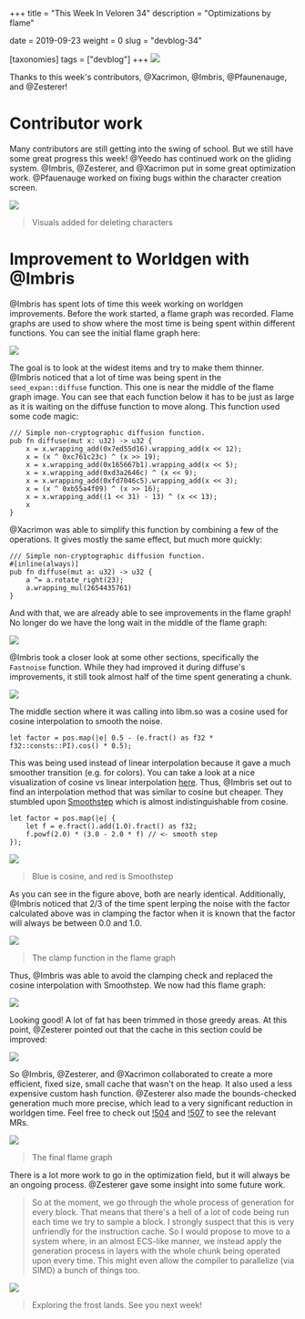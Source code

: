 +++
title = "This Week In Veloren 34"
description = "Optimizations by flame"

date = 2019-09-23
weight = 0
slug = "devblog-34"

[taxonomies]
tags = ["devblog"]
+++
![](https://media.discordapp.net/attachments/597826574095613962/625413845556527124/screenshot_1569180669352.png?width=1163&height=666)

Thanks to this week's contributors, @Xacrimon, @Imbris, @Pfaunenauge, and @Zesterer!

# Contributor work

Many contributors are still getting into the swing of school. But we still have some great progress this week! @Yeedo has continued work on the gliding system. @Imbris, @Zesterer, and @Xacrimon put in some great optimization work. @Pfauenauge worked on fixing bugs within the character creation screen.

![](https://media.discordapp.net/attachments/597826574095613962/625412685286080544/unknown.png?width=847&height=666)

> Visuals added for deleting characters


# Improvement to Worldgen with @Imbris

@Imbris has spent lots of time this week working on worldgen improvements. Before the work started, a flame graph was recorded. Flame graphs are used to show where the most time is being spent within different functions. You can see the initial flame graph here:

![](https://cdn.discordapp.com/attachments/597826574095613962/625876315475804185/unknown.png)

The goal is to look at the widest items and try to make them thinner. @Imbris noticed that a lot of time was being spent in the `seed_expan::diffuse` function. This one is near the middle of the flame graph image. You can see that each function below it has to be just as large as it is waiting on the diffuse function to move along. This function used some code magic:

```
/// Simple non-cryptographic diffusion function.
pub fn diffuse(mut x: u32) -> u32 {
    x = x.wrapping_add(0x7ed55d16).wrapping_add(x << 12);
    x = (x ^ 0xc761c23c) ^ (x >> 19);
    x = x.wrapping_add(0x165667b1).wrapping_add(x << 5);
    x = x.wrapping_add(0xd3a2646c) ^ (x << 9);
    x = x.wrapping_add(0xfd7046c5).wrapping_add(x << 3);
    x = (x ^ 0xb55a4f09) ^ (x >> 16);
    x = x.wrapping_add((1 << 31) - 13) ^ (x << 13);
    x
}
```

@Xacrimon was able to simplify this function by combining a few of the operations. It gives mostly the same effect, but much more quickly:

```
/// Simple non-cryptographic diffusion function.
#[inline(always)]
pub fn diffuse(mut a: u32) -> u32 {
    a ^= a.rotate_right(23);
    a.wrapping_mul(2654435761)
}
```

And with that, we are already able to see improvements in the flame graph! No longer do we have the long wait in the middle of the flame graph:

![](https://images-ext-2.discordapp.net/external/FGiK60sXpO86ZoF_MgjLO-oDVzkmNlKwR6S_zr2sYr0/https/media.discordapp.net/attachments/450064928720814081/625017004146819107/unknown.png)

@Imbris took a closer look at some other sections, specifically the `Fastnoise` function. While they had improved it during diffuse's improvements, it still took almost half of the time spent generating a chunk.

![](https://images-ext-2.discordapp.net/external/8_AczbV4mr8yzn1cpVYzghNeG9ibbuWibry1GrMgV2A/https/cdn.discordapp.com/attachments/450064928720814081/625036683896946699/unknown.png?width=1390&height=144)

The middle section where it was calling into libm.so was a cosine used for cosine interpolation to smooth the noise.

```
let factor = pos.map(|e| 0.5 - (e.fract() as f32 * f32::consts::PI).cos() * 0.5);
```

This was being used instead of linear interpolation because it gave a much smoother transition (e.g. for colors). You can take a look at a nice visualization of cosine vs linear interpolation [here](http://paulbourke.net/miscellaneous/interpolation/). Thus, @Imbris set out to find an interpolation method that was similar to cosine but cheaper. They stumbled upon [Smoothstep](https://en.wikipedia.org/wiki/Smoothstep) which is almost indistinguishable from cosine.

```
let factor = pos.map(|e| {
    let f = e.fract().add(1.0).fract() as f32;
    f.powf(2.0) * (3.0 - 2.0 * f) // <- smooth step
});
```

![](https://media.discordapp.net/attachments/597826574095613962/625884456405696522/unknown.png?width=664&height=667)

> Blue is cosine, and red is Smoothstep

As you can see in the figure above, both are nearly identical. Additionally, @Imbris noticed that 2/3 of the time spent lerping the noise with the factor calculated above was in clamping the factor when it is known that the factor will always be between 0.0 and 1.0.

![](https://cdn.discordapp.com/attachments/450064928720814081/625048823894507535/unknown.png)

> The clamp function in the flame graph

Thus, @Imbris was able to avoid the clamping check and replaced the cosine interpolation with Smoothstep. We now had this flame graph:

![](https://cdn.discordapp.com/attachments/450064928720814081/625074635708432417/unknown.png)

Looking good! A lot of fat has been trimmed in those greedy areas. At this point, @Zesterer pointed out that the cache in this section could be improved:

![](https://cdn.discordapp.com/attachments/597826574095613962/625890475227873281/unknown.png)

So @Imbris, @Zesterer, and @Xacrimon collaborated to create a more efficient, fixed size, small cache that wasn't on the heap. It also used a less expensive custom hash function. @Zesterer also made the bounds-checked generation much more precise, which lead to a very significant reduction in worldgen time. Feel free to check out [!504](https://gitlab.com/veloren/veloren/merge_requests/504) and [!507](https://gitlab.com/veloren/veloren/merge_requests/507) to see the relevant MRs.

![](https://media.discordapp.net/attachments/597826574095613962/625893203639402506/unknown.png)

> The final flame graph

There is a lot more work to go in the optimization field, but it will always be an ongoing process. @Zesterer gave some insight into some future work.

> So at the moment, we go through the whole process of generation for every block. That means that there's a hell of a lot of code being run each time we try to sample a block. I strongly suspect that this is very unfriendly for the instruction cache. So I would propose to move to a system where, in an almost ECS-like manner, we instead apply the generation process in layers with the whole chunk being operated upon every time. This might even allow the compiler to parallelize (via SIMD) a bunch of things too.

![](https://media.discordapp.net/attachments/523568428905398283/626174961806999563/unknown.png?width=1292&height=667)

> Exploring the frost lands. See you next week!